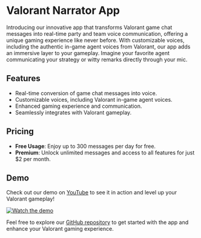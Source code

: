 # Valorant Narrator App

Introducing our innovative app that transforms Valorant game chat messages into real-time party and team voice communication, offering a unique gaming experience like never before. With customizable voices, including the authentic in-game agent voices from Valorant, our app adds an immersive layer to your gameplay. Imagine your favorite agent communicating your strategy or witty remarks directly through your mic.

## Features
- Real-time conversion of game chat messages into voice.
- Customizable voices, including Valorant in-game agent voices.
- Enhanced gaming experience and communication.
- Seamlessly integrates with Valorant gameplay.

## Pricing
- **Free Usage**: Enjoy up to 300 messages per day for free.
- **Premium**: Unlock unlimited messages and access to all features for just $2 per month.

## Demo
Check out our demo on [YouTube](https://www.youtube.com/watch?v=-pZSmC4mX3I) to see it in action and level up your Valorant gameplay!

[![Watch the demo](https://img.youtube.com/vi/-pZSmC4mX3I/0.jpg)](https://www.youtube.com/watch?v=-pZSmC4mX3I)

Feel free to explore our [GitHub repository](https://github.com/ValorantNarratorRELEASE) to get started with the app and enhance your Valorant gaming experience.
